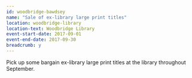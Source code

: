```yaml
---
id: woodbridge-bawdsey
name: "Sale of ex-library large print titles"
location: woodbridge-library
location-text: Woodbridge Library
event-start-date: 2017-09-01
event-end-date: 2017-09-30
breadcrumb: y
---
```


Pick up some bargain ex-library large print titles at the library throughout September.
